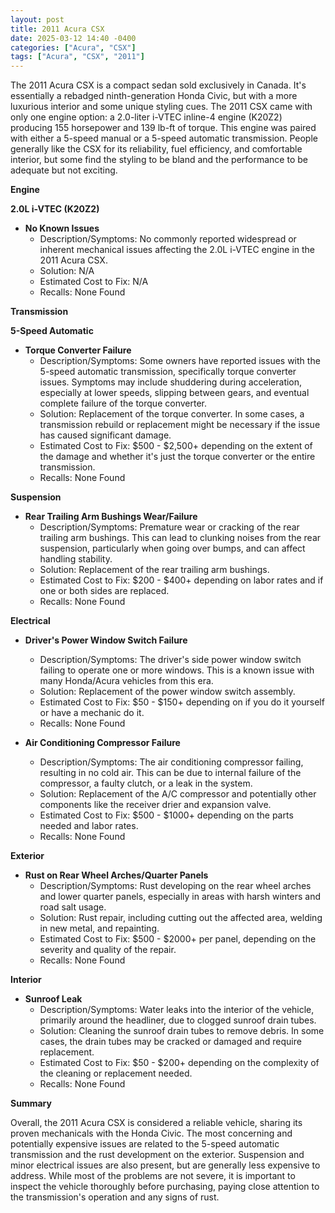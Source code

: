 ```yaml
---
layout: post
title: 2011 Acura CSX
date: 2025-03-12 14:40 -0400
categories: ["Acura", "CSX"]
tags: ["Acura", "CSX", "2011"]
---
```

The 2011 Acura CSX is a compact sedan sold exclusively in Canada. It's essentially a rebadged ninth-generation Honda Civic, but with a more luxurious interior and some unique styling cues. The 2011 CSX came with only one engine option: a 2.0-liter i-VTEC inline-4 engine (K20Z2) producing 155 horsepower and 139 lb-ft of torque. This engine was paired with either a 5-speed manual or a 5-speed automatic transmission. People generally like the CSX for its reliability, fuel efficiency, and comfortable interior, but some find the styling to be bland and the performance to be adequate but not exciting.

**Engine**

**2.0L i-VTEC (K20Z2)**

*   **No Known Issues**
    *   Description/Symptoms: No commonly reported widespread or inherent mechanical issues affecting the 2.0L i-VTEC engine in the 2011 Acura CSX.
    *   Solution: N/A
    *   Estimated Cost to Fix: N/A
    *   Recalls: None Found

**Transmission**

**5-Speed Automatic**

*   **Torque Converter Failure**
    * Description/Symptoms: Some owners have reported issues with the 5-speed automatic transmission, specifically torque converter issues. Symptoms may include shuddering during acceleration, especially at lower speeds, slipping between gears, and eventual complete failure of the torque converter.
    * Solution: Replacement of the torque converter. In some cases, a transmission rebuild or replacement might be necessary if the issue has caused significant damage.
    * Estimated Cost to Fix: $500 - $2,500+ depending on the extent of the damage and whether it's just the torque converter or the entire transmission.
    * Recalls: None Found

**Suspension**

*   **Rear Trailing Arm Bushings Wear/Failure**
    *   Description/Symptoms: Premature wear or cracking of the rear trailing arm bushings. This can lead to clunking noises from the rear suspension, particularly when going over bumps, and can affect handling stability.
    *   Solution: Replacement of the rear trailing arm bushings.
    *   Estimated Cost to Fix: $200 - $400+ depending on labor rates and if one or both sides are replaced.
    *   Recalls: None Found

**Electrical**

*   **Driver's Power Window Switch Failure**
    *   Description/Symptoms: The driver's side power window switch failing to operate one or more windows. This is a known issue with many Honda/Acura vehicles from this era.
    *   Solution: Replacement of the power window switch assembly.
    *   Estimated Cost to Fix: $50 - $150+ depending on if you do it yourself or have a mechanic do it.
    *   Recalls: None Found

*   **Air Conditioning Compressor Failure**
    *   Description/Symptoms: The air conditioning compressor failing, resulting in no cold air. This can be due to internal failure of the compressor, a faulty clutch, or a leak in the system.
    *   Solution: Replacement of the A/C compressor and potentially other components like the receiver drier and expansion valve.
    *   Estimated Cost to Fix: $500 - $1000+ depending on the parts needed and labor rates.
    *   Recalls: None Found

**Exterior**

*   **Rust on Rear Wheel Arches/Quarter Panels**
    *   Description/Symptoms: Rust developing on the rear wheel arches and lower quarter panels, especially in areas with harsh winters and road salt usage.
    *   Solution: Rust repair, including cutting out the affected area, welding in new metal, and repainting.
    *   Estimated Cost to Fix: $500 - $2000+ per panel, depending on the severity and quality of the repair.
    *   Recalls: None Found

**Interior**

*   **Sunroof Leak**
    *   Description/Symptoms: Water leaks into the interior of the vehicle, primarily around the headliner, due to clogged sunroof drain tubes.
    *   Solution: Cleaning the sunroof drain tubes to remove debris. In some cases, the drain tubes may be cracked or damaged and require replacement.
    *   Estimated Cost to Fix: $50 - $200+ depending on the complexity of the cleaning or replacement needed.
    *   Recalls: None Found

**Summary**

Overall, the 2011 Acura CSX is considered a reliable vehicle, sharing its proven mechanicals with the Honda Civic. The most concerning and potentially expensive issues are related to the 5-speed automatic transmission and the rust development on the exterior. Suspension and minor electrical issues are also present, but are generally less expensive to address. While most of the problems are not severe, it is important to inspect the vehicle thoroughly before purchasing, paying close attention to the transmission's operation and any signs of rust.

